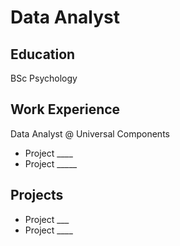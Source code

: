 # Data Analyst

## Education
BSc Psychology

## Work Experience
Data Analyst @ Universal Components
 - Project ____
 - Project _____

## Projects
- Project ___
- Project ____
